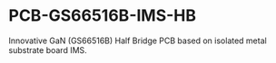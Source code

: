 # PCB-GS66516B-IMS-HB
Innovative GaN (GS66516B) Half Bridge PCB based on isolated metal substrate board IMS.

